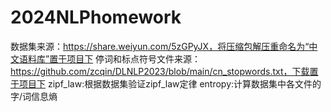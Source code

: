 # 2024NLPhomework
数据集来源：https://share.weiyun.com/5zGPyJX，将压缩包解压重命名为“中文语料库”置于项目下
停词和标点符号文件来源：https://github.com/zcqin/DLNLP2023/blob/main/cn_stopwords.txt，下载置于项目下
zipf_law:根据数据集验证zipf_law定律
entropy:计算数据集中各文件的字/词信息熵

